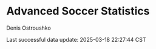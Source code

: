 # Advanced Soccer Statistics
Denis Ostroushko

<!-- gfm -->

Last successful data update: 2025-03-18 22:27:44 CST
